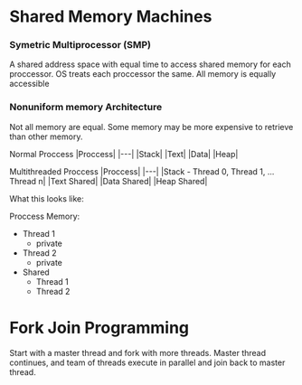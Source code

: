 # Shared Memory Machines

### Symetric Multiprocessor (SMP)
A shared address space with equal time to access shared memory for each proccessor. OS treats each proccessor the same.
All memory is equally accessible

### Nonuniform memory Architecture
Not all memory are equal. Some memory may be more expensive to retrieve than other memory.

Normal Proccess
|Proccess|
|---|
|Stack|
|Text|
|Data|
|Heap|

Multithreaded Proccess
|Proccess|
|---|
|Stack -  Thread 0, Thread 1, ... Thread n|
|Text Shared|
|Data Shared|
|Heap Shared|

What this looks like:


Proccess Memory:

- Thread 1
    - private
- Thread 2
    - private
- Shared
    - Thread 1
    - Thread 2

# Fork Join Programming
Start with a master thread and fork with more threads. Master thread continues, and team of threads execute in parallel and join back to master thread.